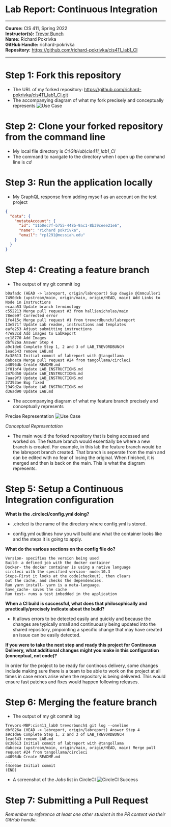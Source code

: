 # Lab Report: Continuous Integration
___
**Course:** CIS 411, Spring 2022  
**Instructor(s):** [Trevor Bunch](https://github.com/trevordbunch)  
**Name:** Richard Pokrivka  
**GitHub Handle:** richard-pokrivka  
**Repository:** https://github.com/richard-pokrivka/cis411_lab1_CI  
___

# Step 1: Fork this repository
- The URL of my forked repository: https://github.com/richard-pokrivka/cis411_lab1_CI.git
- The accompanying diagram of what my fork precisely and conceptually represents ![Use Case](https://docs.google.com/drawings/d/e/2PACX-1vTi2hj6AQPitETIL2UxzkO5_ITY9nqp80yArYDq-f11Z3Gmq8VRhIPJ86xYdgD-48N3gu9jBXHem6tC/pub?w=1672&h=644)

# Step 2: Clone your forked repository from the command line  
- My local file directory is *C:\GitHub\cis411_lab1_CI*
- The command to navigate to the directory when I open up the command line is *cd*

# Step 3: Run the application locally
- My GraphQL response from adding myself as an account on the test project
``` json
{
  "data": {
    "mutateAccount": {
      "id": "11b0ec7f-b755-448b-9ac1-8b39ceee21e6",
      "name": "richard pokrivka",
      "email": "rp1291@messiah.edu"
    }
  }
}
```

# Step 4: Creating a feature branch
- The output of my git commit log
```
b0afadc (HEAD -> labreport, origin/labreport) Sup dawgie @Cmmculler1
7490dcb (upstream/main, origin/main, origin/HEAD, main) Add Links to Node in Instructions
ecaaa53 Update branch terminology
c552213 Merge pull request #3 from hallienicholas/main
78ede9f Corrected error
1fe415c Merge pull request #1 from trevordbunch/labreport
13e571f Update Lab readme, instructions and templates
eafe253 Adjust submitting instructions
47e83cd Add images to LabReport
ec18770 Add Images
dbf826a Answer Step 4
a9c1de6 Complete Step 1, 2 and 3 of LAB_TREVORDBUNCH
1ead543 remove LAB.md
8c38613 Initial commit of labreport with @tangollama
dabceca Merge pull request #24 from tangollama/circleci
a4096db Create README.md
2f01bf4 Update LAB_INSTRUCTIONS.md
347bd50 Update LAB_INSTRUCTIONS.md
7aaa9f3 Update LAB_INSTRUCTIONS.md
37393ae Bug fixed
1949d2a Update LAB_INSTRUCTIONS.md
d36ad90 Update LAB.md
```
- The accompanying diagram of what my feature branch precisely and conceptually represents

Precise Representation
![Use Case](https://docs.google.com/drawings/d/e/2PACX-1vTtY_I_fl5RGno1D-ajNwmo6R4v1Isr6lTCECPbG4sKb9v6thpKrWqerTGx5Pc6WAcEWGIlH1iJn4R8/pub?w=1401&h=730)

*Conceptual Representation*
- The main would the forked repository that is being accessed and worked on. The feature branch would essentially be where a new branch is created. For example, in this lab the feature branch would be the labreport branch created. That branch is seperate from the main and can be edited with no fear of losing the original. When finished, it is merged and then is back on the main. This is what the diagram represents.

# Step 5: Setup a Continuous Integration configuration
**What is the .circleci/config.yml doing?** 
- .circleci is the name of the directory where config.yml is stored.

- config.yml outlines how you will build and what the container looks like and the steps it is going to apply.

**What do the various sections on the config file do?**
```
Version- specifies the version being used
Build- a defined job with the docker container
Docker- the docker container is using a native language 
circleci with the specified version- node:10.3 
Steps-First it looks at the code(checkout), then clears 
out the cache, and checks the dependencies.
Run yarn install- yarn is a meta-language.
Save_cache- saves the cache
Run test- runs a test imbedded in the application
```


**When a CI build is successful, what does that philosophically and practically/precisely indicate about the build?** 

 - It allows errors to be detected easily and quickly and because the changes are typically small and continuously being updated into the shared repository, pinpointing a specific change that may have created an issue can be easily detected.

**If you were to take the next step and ready this project for Continuous Delivery, what additional changes might you make in this configuration (conceptual, not code)?**

In order for the project to be ready for continous delivery, some changes include making sure there is a team to be able to work on the project at all times in case errors arise when the repository is being delivered. This would ensure fast patches and fixes would happen following releases.
   

# Step 6: Merging the feature branch
* The output of my git commit log
```
Trevors-MBP:cis411_lab0 trevorbunch$ git log --oneline
dbf826a (HEAD -> labreport, origin/labreport) Answer Step 4
a9c1de6 Complete Step 1, 2 and 3 of LAB_TREVORDBUNCH
1ead543 remove LAB.md
8c38613 Initial commit of labreport with @tangollama
dabceca (upstream/main, origin/main, origin/HEAD, main) Merge pull request #24 from tangollama/circleci
a4096db Create README.md
...
44ce6ae Initial commit
(END)
```

* A screenshot of the _Jobs_ list in CircleCI
![CircleCI Success](../assets/circleci_success.png)

# Step 7: Submitting a Pull Request
_Remember to reference at least one other student in the PR content via their GitHub handle._



